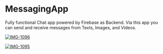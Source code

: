 # MessagingApp


Fully functional Chat app powered by Firebase as Backend.
Via this app you can send and receive messages from Texts, Images, and Videos.
 

<a href="https://ibb.co/T4XkLQM"><img src="https://i.ibb.co/zXcrJ3V/IMG-1096.png" alt="IMG-1096" border="0"></a>


<a href="https://ibb.co/jrFJS1f"><img src="https://i.ibb.co/S3pfz9y/IMG-1095.png" alt="IMG-1095" border="0"></a>



